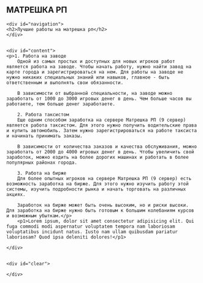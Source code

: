 <!DOCTYPE html>
<html>
<head>
	<link rel="preconnect" href="https://fonts.googleapis.com">
<link rel="preconnect" href="https://fonts.gstatic.com" crossorigin>
<link href="https://fonts.googleapis.com/css2?family=Agbalumo&family=Kenia&family=Noto+Serif+Old+Uyghur&family=Pacifico&family=Playpen+Sans:wght@200;400&family=Roboto:wght@100&display=swap" rel="stylesheet">
<link rel="stylesheet" href="css/style.css">
</head>
<body>
<div id="container">
	<div id="header">
	<h2>МАТРЕШКА РП</h2>
	</div>
		 
	<div id="navigation">
	<h2>Лучшие работы на матрешка рп</h2>
	</div>

		 
	<div id="content">
	<p>1. Работа на заводе
		Одной из самых простых и доступных для новых игроков работ является работа на заводе. Чтобы начать работу, нужно найти завод на карте города и зарегистрироваться на нем. Для работы на заводе не нужно никаких специальных знаний или навыков, главное - быть ответственным и выполнять свои обязанности.
		
		В зависимости от выбранной специальности, на заводе можно заработать от 1000 до 3000 игровых денег в день. Чем больше часов вы работаете, тем больше денег заработаете.
		
		2. Работа таксистом
		Еще одним способом заработка на сервере Матрешка РП (9 сервер) является работа таксистом. Для этого нужно получить водительские права и купить автомобиль. Затем нужно зарегистрироваться на работе таксиста и начинать принимать заказы.
		
		В зависимости от количества заказов и качества обслуживания, можно заработать от 2000 до 4000 игровых денег в день. Чтобы увеличить свой заработок, можно ездить на более дорогих машинах и работать в более популярных районах города.
		
		3. Работа на бирже
		Для более опытных игроков на сервере Матрешка РП (9 сервер) есть возможность заработка на бирже. Для этого нужно изучить работу этой системы, изучить подробности рынка и начать торговать на различных акциях.
		
		Заработок на бирже может быть очень высоким, но и риски высоки. Для заработка на бирже нужно быть готовым к большим колебаниям курсов и возможным убыткам.</p>
		<p1>Lorem ipsum, dolor sit amet consectetur adipisicing elit. Qui fuga commodi modi aspernatur voluptatem tempora nam laboriosam voluptatibus incidunt natus. Iusto nam ullam quibusdam pariatur laboriosam? Quod ipsa deleniti dolores!</p1>

	</div>
	
		 
	<div id="clear">
		 
	</div>
</div>
</body>
</html>